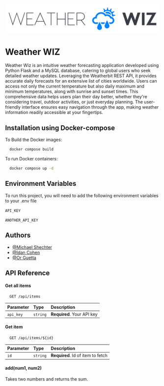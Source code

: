 
![Logo](https://raw.githubusercontent.com/WeatherWise-il/weather_wiz_app/aba8e3da3e69f46ce384898e0346327e422e2cf3/backend/static/images/navbar_logo.svg)


# Weather WIZ
Weather Wiz is an intuitive weather forecasting application developed using Python Flask and a MySQL database, catering to global users who seek detailed weather updates. Leveraging the Weatherbit REST API, it provides accurate daily forecasts for an extensive list of cities worldwide. Users can access not only the current temperature but also daily maximum and minimum temperatures, along with sunrise and sunset times. This comprehensive data helps users plan their day better, whether they're considering travel, outdoor activities, or just everyday planning. The user-friendly interface ensures easy navigation through the app, making weather information readily accessible at your fingertips.




## Installation using Docker-compose
To Build the Docker images:
```bash
  docker compose build 
```

To run Docker containers:
```bash
  docker compose up -d 
```


## Environment Variables

To run this project, you will need to add the following environment variables to your .env file

`API_KEY` 

`ANOTHER_API_KEY`



## Authors

- [@Michael Shechter](https://github.com/MichaelShechter)
- [@Idan Cohen](https://github.com/IdanCohen)
- [@Or Guetta](https://github.com/orguetta)


## API Reference

#### Get all items

```http
  GET /api/items
```

| Parameter | Type     | Description                |
| :-------- | :------- | :------------------------- |
| `api_key` | `string` | **Required**. Your API key |

#### Get item

```http
  GET /api/items/${id}
```

| Parameter | Type     | Description                       |
| :-------- | :------- | :-------------------------------- |
| `id`      | `string` | **Required**. Id of item to fetch |

#### add(num1, num2)

Takes two numbers and returns the sum.

